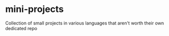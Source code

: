 # mini-projects
Collection of small projects in various languages that aren't worth their own dedicated repo
